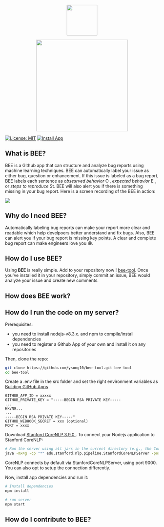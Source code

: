 <p align="center"> <img src="https://i.ibb.co/6bTfSwp/bee-icon.png?s=128&v=4" width="100"> 
     <p align="center"> <img src= "https://i.ibb.co/tCLWKjk/bee-tool.png" width="300"></p>
</p>


[![License: MIT](https://img.shields.io/badge/License-MIT-darkgreen.svg)](https://opensource.org/licenses/MIT)
[![Install App](https://img.shields.io/badge/GitHub%20Marketplace-Install%20App-blueviolet.svg?logo=github)](https://github.com/apps/bee-tool)

## What is BEE?
BEE is a Github app that can structure and analyze bug reports using machine learning techniques. BEE can automatically label your issue as either bug, question or enhancement. If this issue is labeled as a bug report, BEE labels each sentence as _obsesrved behavior_ <img src="https://i.ibb.co/1G7bXhB/ob2.png" width="14" title="Observed Behavior (OB)"/>, _expected behavior_ <img src="https://i.ibb.co/mBgChsk/eb3.png" width="14" title="Expected Behavior (EB)"/>, or _steps to reproduce_ <img src="https://i.ibb.co/yWS7XhR/s2r2.png" width="14" title="Steps to Reproduce (S2R) ">. BEE will also alert you if there is something missing in your bug report. Here is a screen recording of the BEE in action:

![](https://github.com/ysong10/bee-tool/blob/master/bee-tool.gif)

## Why do I need BEE?
Automatically labeling bug reports can make your report more clear and readable which help develpoers better understand and fix bugs. Also, BEE can alert you if your bug report is missing key points. A clear and complete bug report can make engineers love you :grin:.

## How do I use BEE?
Using **BEE** is really simple. Add to your repository now ! <a href="https://github.com/apps/bee-tool/"> bee-tool</a>. Once you've installed it in your repository, simply commit an issue, BEE would analyze your issue and create new comments.
## How does BEE work?

## How do I run the code on my server?
Prerequisites:
 - you need to install nodejs-v8.3.x. and npm to compile/install dependencies
 - you need to register a Github App of your own and install it on any repositories

Then, clone the repo:
```sh
git clone https://github.com/ysong10/bee-tool.git bee-tool
cd bee-tool
```
Create a .env file in the src folder and set the right environment variables as <a href="https://developer.github.com/apps/building-github-apps/"> Building GitHub Apps</a>
 ```
GITHUB_APP_ID = xxxxx
GITHUB_PRIVATE_KEY = "-----BEGIN RSA PRIVATE KEY-----
...
HkVN9...
...
-----BEGIN RSA PRIVATE KEY-----"
GITHUB_WEBHOOK_SECRET = xxx (optional)
PORT = xxxx
```

Download <a href="https://stanfordnlp.github.io/CoreNLP/history.html"> Stanford CoreNLP 3.9.0 </a>. To connect your Nodejs application to Stanford CoreNLP:
```sh
# Run the server using all jars in the current directory (e.g., the CoreNLP home directory), 
java -mx4g -cp "*" edu.stanford.nlp.pipeline.StanfordCoreNLPServer -port 9000 -timeout 15000
```
CoreNLP connects by default via StanfordCoreNLPServer, using port 9000. You can also opt to setup the connection differently.

Now, install app dependencies and run it:
```sh
# Install dependencies
npm install

# run server
npm start
```
## How do I contribute to BEE?





